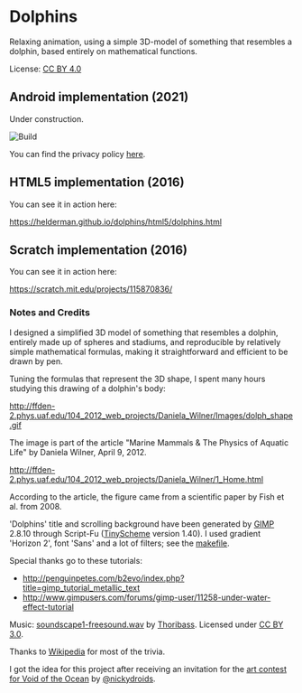# Dolphins
Relaxing animation,
using a simple 3D-model of something that resembles a dolphin,
based entirely on mathematical functions.

License: [CC BY 4.0](https://creativecommons.org/licenses/by/4.0/)

## Android implementation (2021)
Under construction.

![Build](https://github.com/helderman/dolphins/actions/workflows/android-build.yml/badge.svg)

You can find the privacy policy [here](android/privacy/index.md).

## HTML5 implementation (2016)
You can see it in action here:

<https://helderman.github.io/dolphins/html5/dolphins.html>

## Scratch implementation (2016)
You can see it in action here:

<https://scratch.mit.edu/projects/115870836/>

### Notes and Credits

I designed a simplified 3D model of something that resembles a dolphin,
entirely made up of spheres and stadiums,
and reproducible by relatively simple mathematical formulas,
making it straightforward and efficient to be drawn by pen.

Tuning the formulas that represent the 3D shape,
I spent many hours studying this drawing of a dolphin's body:

<http://ffden-2.phys.uaf.edu/104_2012_web_projects/Daniela_Wilner/Images/dolph_shape.gif>

The image is part of the article "Marine Mammals & The Physics of Aquatic Life"
by Daniela Wilner, April 9, 2012.

<http://ffden-2.phys.uaf.edu/104_2012_web_projects/Daniela_Wilner/1_Home.html>

According to the article, the figure came from a scientific paper by Fish et al. from 2008.

'Dolphins' title and scrolling background have been generated by
[GIMP](https://www.gimp.org/) 2.8.10
through Script-Fu
([TinyScheme](http://tinyscheme.sourceforge.net/home.html) version 1.40).
I used gradient 'Horizon 2', font 'Sans' and a lot of filters;
see the [makefile](https://github.com/helderman/dolphins/blob/master/makefile).

Special thanks go to these tutorials:

- <http://penguinpetes.com/b2evo/index.php?title=gimp_tutorial_metallic_text>
- <http://www.gimpusers.com/forums/gimp-user/11258-under-water-effect-tutorial>

Music:
[soundscape1-freesound.wav](http://www.freesound.org/people/Thoribass/sounds/320839/)
by
[Thoribass](http://www.freesound.org/people/Thoribass/).
Licensed under [CC BY 3.0](https://creativecommons.org/licenses/by/3.0/).

Thanks to [Wikipedia](https://en.wikipedia.org/wiki/Dolphin) for most of the trivia.

I got the idea for this project after receiving an invitation for the
[art contest for Void of the Ocean](https://scratch.mit.edu/studios/2925241/)
by [@nickydroids](https://scratch.mit.edu/users/nickydroids/).
